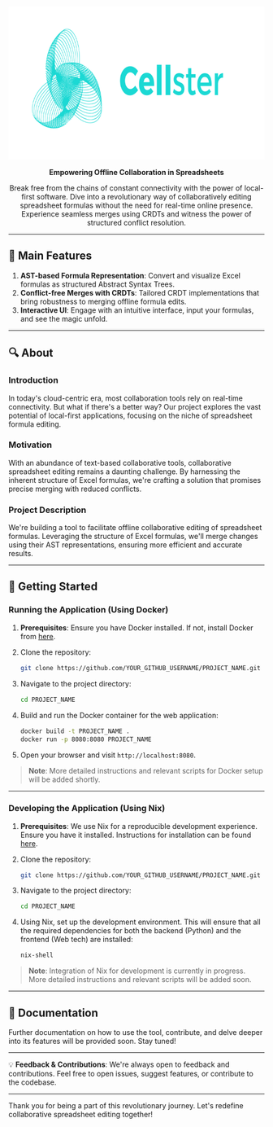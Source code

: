 <p align="center">
  <img src="https://raw.githubusercontent.com/fabian-gubler/celllster/main/assets/logo-colorful.png" alt="Logo" width="750" height="300">
</p>
<p align="center">
  <strong>Empowering Offline Collaboration in Spreadsheets</strong>
</p>
<p align="center">
  Break free from the chains of constant connectivity with the power of local-first software. Dive into a revolutionary way of collaboratively editing spreadsheet formulas without the need for real-time online presence. Experience seamless merges using CRDTs and witness the power of structured conflict resolution.
</p>

---

## 🌟 Main Features

1. **AST-based Formula Representation**: Convert and visualize Excel formulas as structured Abstract Syntax Trees.
2. **Conflict-free Merges with CRDTs**: Tailored CRDT implementations that bring robustness to merging offline formula edits.
3. **Interactive UI**: Engage with an intuitive interface, input your formulas, and see the magic unfold.

---

## 🔍 About

### Introduction

In today's cloud-centric era, most collaboration tools rely on real-time connectivity. But what if there's a better way? Our project explores the vast potential of local-first applications, focusing on the niche of spreadsheet formula editing.

### Motivation

With an abundance of text-based collaborative tools, collaborative spreadsheet editing remains a daunting challenge. By harnessing the inherent structure of Excel formulas, we're crafting a solution that promises precise merging with reduced conflicts.

### Project Description

We're building a tool to facilitate offline collaborative editing of spreadsheet formulas. Leveraging the structure of Excel formulas, we'll merge changes using their AST representations, ensuring more efficient and accurate results.

---

## 🚀 Getting Started

### Running the Application (Using Docker)

1. **Prerequisites**: Ensure you have Docker installed. If not, install Docker from [here](https://docs.docker.com/get-docker/).

2. Clone the repository:
   ```sh
   git clone https://github.com/YOUR_GITHUB_USERNAME/PROJECT_NAME.git
   ```

3. Navigate to the project directory:
   ```sh
   cd PROJECT_NAME
   ```

4. Build and run the Docker container for the web application:
   ```sh
   docker build -t PROJECT_NAME .
   docker run -p 8080:8080 PROJECT_NAME
   ```

5. Open your browser and visit `http://localhost:8080`.

> **Note**: More detailed instructions and relevant scripts for Docker setup will be added shortly.

---

### Developing the Application (Using Nix)

1. **Prerequisites**: We use Nix for a reproducible development experience. Ensure you have it installed. Instructions for installation can be found [here](https://nixos.org/download.html).
  
2. Clone the repository:
   ```sh
   git clone https://github.com/YOUR_GITHUB_USERNAME/PROJECT_NAME.git
   ```

3. Navigate to the project directory:
   ```sh
   cd PROJECT_NAME
   ```

4. Using Nix, set up the development environment. This will ensure that all the required dependencies for both the backend (Python) and the frontend (Web tech) are installed:
   ```sh
   nix-shell
   ```

> **Note**: Integration of Nix for development is currently in progress. More detailed instructions and relevant scripts will be added soon.

---

## 📖 Documentation

Further documentation on how to use the tool, contribute, and delve deeper into its features will be provided soon. Stay tuned!

---

💡 **Feedback & Contributions**: We're always open to feedback and contributions. Feel free to open issues, suggest features, or contribute to the codebase.

---

Thank you for being a part of this revolutionary journey. Let's redefine collaborative spreadsheet editing together!
